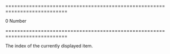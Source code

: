 ===========================================================================
<!--default-->0<!--/default-->
<!--type-->Number<!--/type-->
===========================================================================

<!--shortDescription-->
The index of the currently displayed item.
<!--/shortDescription-->

<!--fullDescription-->

<!--/fullDescription-->